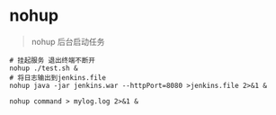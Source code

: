 # nohup
> nohup 后台启动任务
```shell script
# 挂起服务 退出终端不断开
nohup ./test.sh &  
# 将日志输出到jenkins.file
nohup java -jar jenkins.war --httpPort=8080 >jenkins.file 2>&1 &

nohup command > mylog.log 2>&1 &
```
